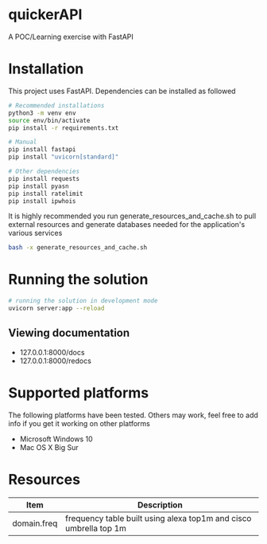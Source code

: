 # quickerAPI
A POC/Learning exercise with FastAPI

# Installation
This project uses FastAPI. Dependencies can be installed as followed

```sh
# Recommended installations
python3 -m venv env
source env/bin/activate
pip install -r requirements.txt
```

```sh
# Manual
pip install fastapi
pip install "uvicorn[standard]"
```

```sh
# Other dependencies
pip install requests
pip install pyasn
pip install ratelimit
pip install ipwhois
```

It is highly recommended you run generate_resources_and_cache.sh to pull external resources and generate databases needed for the application's various services
```sh
bash -x generate_resources_and_cache.sh
```

# Running the solution
```sh
# running the solution in development mode
uvicorn server:app --reload
```

## Viewing documentation
* 127.0.0.1:8000/docs
* 127.0.0.1:8000/redocs

# Supported platforms
The following platforms have been tested. Others may work, feel free to add info if you get it working on other platforms
* Microsoft Windows 10
* Mac OS X Big Sur

# Resources
|Item|Description|
|---|---|
| domain.freq | frequency table built using alexa top1m and cisco umbrella top 1m |
